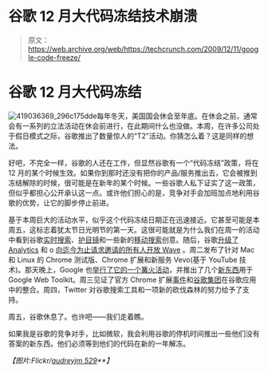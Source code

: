 # 谷歌 12 月大代码冻结技术崩溃

> 原文：<https://web.archive.org/web/https://techcrunch.com/2009/12/11/google-code-freeze/>

# 谷歌 12 月大代码冻结

![419036369_296c175dde](img/30afaf4a35ea7e19b311c609651ed01c.png "419036369_296c175dde")每年冬天，美国国会休会至年底。在休会之前，通常会有一系列的立法活动在休会前进行，在此期间什么也没做。本周，在许多公司处于假日模式之际，谷歌推出了数量惊人的“T2”活动。你猜怎么着？这是同样的想法。

好吧，不完全一样，谷歌的人还在工作，但显然谷歌有一个“代码冻结”政策，将在 12 月的某个时候生效。如果你到那时还没有把你的产品/服务推出去，它会被推到冻结解除的时候，很可能是在新年的某个时候。一些谷歌人私下证实了这一政策，但似乎都担心公开承认这一点。或许他们担心的是，竞争对手会加班加点地利用谷歌的优势，让它的脚步停止前进。

基于本周巨大的活动水平，似乎这个代码冻结日期正在迅速接近。它甚至可能是本周五，这标志着犹太节日光明节的第一天。这很可能就是为什么我们在周一的活动中看到谷歌[实时搜索](https://web.archive.org/web/20221207205814/http://www.beta.techcrunch.com/2009/12/07/google-realtime/)、[护目镜](https://web.archive.org/web/20221207205814/http://www.beta.techcrunch.com/2009/12/07/google-goggles/)和一些新的[移动搜索](https://web.archive.org/web/20221207205814/http://www.beta.techcrunch.com/2009/12/07/google-rethinks-searching-on-the-go/)创意。随后，谷歌[升级了 Analytics](https://web.archive.org/web/20221207205814/http://www.beta.techcrunch.com/2009/12/07/google-analytics-gets-an-upgrade-with-annotations-new-api-and-more/) 和 o [向迄今为止请求邀请的所有人开放 Wave](https://web.archive.org/web/20221207205814/http://www.beta.techcrunch.com/2009/12/07/google-wave-million/) 。周二发布了针对 Mac 和 Linux 的 Chrome 测试版、Chrome 扩展和新服务 Vevo(基于 YouTube 技术)。那天晚上，Google 也[举行了它的一个篝火活动](https://web.archive.org/web/20221207205814/http://www.beta.techcrunch.com/2009/12/08/google-campfire-one/)，并推出了几个[新东西](https://web.archive.org/web/20221207205814/http://www.beta.techcrunch.com/2009/12/08/google-speed-tracer/)用于 Google Web Toolkit。周三见证了官方 Chrome 扩展[事件](https://web.archive.org/web/20221207205814/http://www.beta.techcrunch.com/2009/12/09/chrome-extensions-mac/)和[谷歌集团](https://web.archive.org/web/20221207205814/http://www.beta.techcrunch.com/2009/12/08/google-steps-up-collaboration-for-apps-users-with-google-groups-integration/)在谷歌应用中的整合。周四，Twitter 对谷歌搜索工具和一项新的砍伐森林的努力给予了支持。

周五，谷歌休息了。也许吧——我们走着瞧。

如果我是谷歌的竞争对手，比如微软，我会利用谷歌的停机时间推出一些他们没有答案的新东西。他们必须等到他们的代码在新的一年解冻。

*【图片:Flickr/[audreyjm 529](https://web.archive.org/web/20221207205814/http://www.flickr.com/photos/audreyjm529/419036369/)**】*